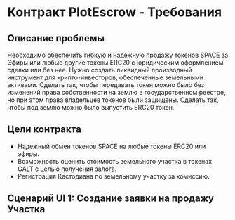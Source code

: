 # Контракт PlotEscrow  - Требования

## Описание проблемы
Необходимо обеспечить гибкую и надежную продажу токенов SPACE за Эфиры или любые другие токены ERC20 с юридическим оформлением сделки или без нее. Нужно создать ликвидный производный инструмент для крипто-инвесторов, обеспеченные земельными активами.  Сделать так, чтобы передавать токен можно было без изменений права собственности на землю в государственном реестре, но при этом права владельцев токенов были защищены. Сделать так, чтобы под землю можно было выпустить ERC20 токен.

## Цели контракта
- Надежный обмен токенов SPACE на любые токены ERC20 или эфиры.
- Возможность оценить стоимость земельного участка в токенах GALT с целью получения залога.
- Регистрация Кастодиана по земельному участку за комиссию.


## Сценарий UI 1: Создание заявки на продажу Участка

